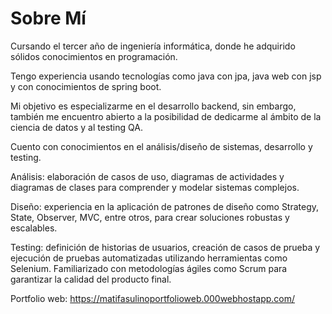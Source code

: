 # Sobre Mí

Cursando el tercer año de ingeniería informática, donde he adquirido sólidos conocimientos en programación.

Tengo experiencia usando tecnologías como java con jpa, java web con jsp y con conocimientos de spring boot.

Mi objetivo es especializarme en el desarrollo backend, sin embargo, también me encuentro abierto a la posibilidad de dedicarme al ámbito de la ciencia de datos y al testing QA.

Cuento con conocimientos en el análisis/diseño de sistemas, desarrollo y testing.

Análisis: elaboración de casos de uso, diagramas de actividades y diagramas de clases para comprender y modelar sistemas complejos.

Diseño: experiencia en la aplicación de patrones de diseño como Strategy, State, Observer, MVC, entre otros, para crear soluciones robustas y escalables.

Testing: definición de historias de usuarios, creación de casos de prueba y ejecución de pruebas automatizadas utilizando herramientas como Selenium. Familiarizado con metodologías ágiles como Scrum para garantizar la calidad del producto final.

Portfolio web: https://matifasulinoportfolioweb.000webhostapp.com/
